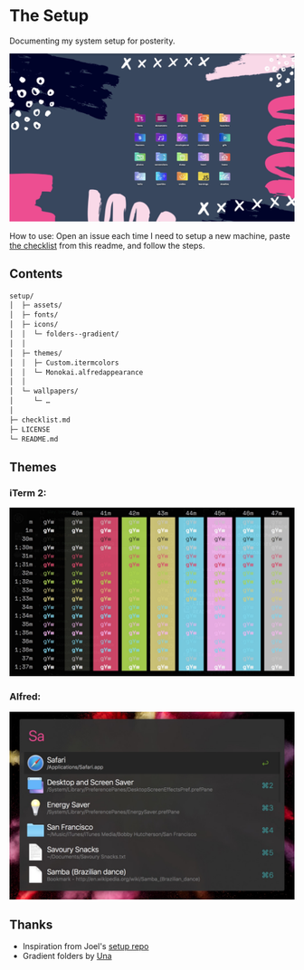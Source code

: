 # The Setup

Documenting my system setup for posterity.

![](assets/desktop.jpg)

How to use: Open an issue each time I need to setup a new machine, paste [the checklist](checklist.md) from this readme, and follow the steps.

## Contents

```bash
setup/
│  ├─ assets/
│  ├─ fonts/
│  ├─ icons/
│  │  └─ folders--gradient/
│  │
│  ├─ themes/
│  │  ├─ Custom.itermcolors
│  │  └─ Monokai.alfredappearance
│  │
│  └─ wallpapers/
│     └─ …
│
├─ checklist.md
├─ LICENSE
└─ README.md
```

## Themes

### iTerm 2:

![Mmmm Cupcake!](assets/theme-iterm.jpg)

### Alfred:

![Ooooh!](assets/theme-alfred.jpg)

## Thanks
- Inspiration from Joel's [setup repo](https://github.com/jglovier/my-setup)
- Gradient folders by [Una](https://github.com/una/gradient-folders)